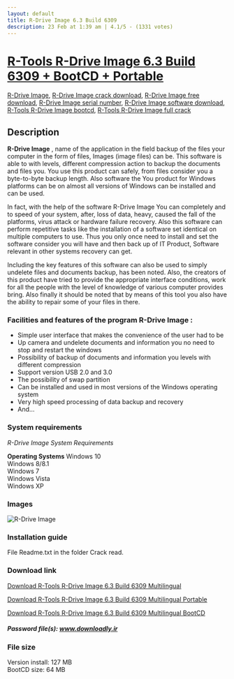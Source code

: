 ```yaml
---
layout: default
title: R-Drive Image 6.3 Build 6309
description: 23 Feb at 1:39 am | 4.1/5 - (1331 votes)
---
```

# [R-Tools R-Drive Image 6.3 Build 6309 + BootCD + Portable](https://downloadly.net/2020/19/7439/03/r-drive-image/23/)

[R-Drive Image](https://downloadly.net/tag/r-drive-image/), [R-Drive Image crack download](https://downloadly.net/tag/r-drive-image-crack-download/), [R-Drive Image free download](https://downloadly.net/tag/r-drive-image-free-download/), [R-Drive Image serial number](https://downloadly.net/tag/r-drive-image-serial-number/), [R-Drive Image software download](https://downloadly.net/tag/r-drive-image-software-download/), [R-Tools R-Drive Image bootcd](https://downloadly.net/tag/r-tools-r-drive-image-bootcd/), [R-Tools R-Drive Image full crack](https://downloadly.net/tag/r-tools-r-drive-image-full-crack/)

## Description

**R-Drive Image** , name of the application in the field backup of the files your computer in the form of files, Images (image files) can be. This software is able to with levels, different compression action to backup the documents and files you. You use this product can safely, from files consider you a byte-to-byte backup length. Also software the You product for Windows platforms can be on almost all versions of Windows can be installed and can be used.

In fact, with the help of the software R-Drive Image You can completely and to speed of your system, after, loss of data, heavy, caused the fall of the platforms, virus attack or hardware failure recovery. Also this software can perform repetitive tasks like the installation of a software set identical on multiple computers to use. Thus you only once need to install and set the software consider you will have and then back up of IT Product, Software relevant in other systems recovery can get.

Including the key features of this software can also be used to simply undelete files and documents backup, has been noted. Also, the creators of this product have tried to provide the appropriate interface conditions, work for all the people with the level of knowledge of various computer provides bring. Also finally it should be noted that by means of this tool you also have the ability to repair some of your files in there.

### **Facilities and features of the program R-Drive Image :**

* Simple user interface that makes the convenience of the user had to be
* Up camera and undelete documents and information you no need to stop and restart the windows
* Possibility of backup of documents and information you levels with different compression
* Support version USB 2.0 and 3.0
* The possibility of swap partition
* Can be installed and used in most versions of the Windows operating system
* Very high speed processing of data backup and recovery
* And…

### System requirements

*R-Drive Image System Requirements*

**Operating Systems**
Windows 10  
Windows 8/8.1  
Windows 7  
Windows Vista  
Windows XP  

### Images

![R-Drive Image](https://downloadly.ir/wp-content/uploads/2018/12/R-Drive-Image-Sample.jpg)

### Installation guide

File Readme.txt in the folder Crack read.

### Download link

[Download R-Tools R-Drive Image 6.3 Build 6309 Multilingual](https://dl.downloadly.ir/Files/Software/R-Drive_Image_6.3_Build_6309_All_Editions_Multilingual_Downloadly.ir.rar)

[Download R-Tools R-Drive Image 6.3 Build 6309 Multilingual Portable](https://dl.downloadly.ir/Files/Software/R-Tools_R-Drive_Image_v6.3.6309_Multilingual_Portable_Downloadly.ir.rar)

[Download R-Tools R-Drive Image 6.3 Build 6309 Multilingual BootCD](https://dl.downloadly.ir/Files/Software/R-Drive_Image_6.3_Build_6309_Multilingual_BootCD_Downloadly.ir.rar)

##### Password file(s): www.downloadly.ir

### File size

Version install: 127 MB  
BootCD size: 64 MB
